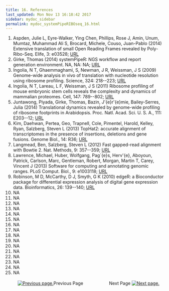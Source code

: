 ```yaml
---
title: 16. References
last_updated: Mon Nov 13 16:18:42 2017
sidebar: mydoc_sidebar
permalink: mydoc_systemPipeRIBOseq_16.html
---
```

 
1. Aspden, Julie L, Eyre-Walker, Ying Chen, Phillips, Rose J, Amin, Unum, Mumtaz, Muhammad Ali S, Brocard, Michele, Couso, Juan-Pablo (2014) Extensive translation of small Open Reading Frames revealed by Poly-Ribo-Seq. Elife, 3: e03528; [URL](http://dx.doi.org/10.7554/eLife.03528)
2. Girke, Thomas (2014) systemPipeR: NGS workflow and report generation environment. NA, NA: NA; [URL](https://github.com/tgirke/systemPipeR)
3. Ingolia, N T, Ghaemmaghami, S, Newman, J R, Weissman, J S (2009) Genome-wide analysis in vivo of translation with nucleotide resolution using ribosome profiling. Science, 324: 218--223; [URL](http://dx.doi.org/10.1016/j.ymeth.2009.03.016)
4. Ingolia, N T, Lareau, L F, Weissman, J S (2011) Ribosome profiling of mouse embryonic stem cells reveals the complexity and dynamics of mammalian proteomes. Cell, 147: 789--802; [URL](http://www.ncbi.nlm.nih.gov/pubmed/22056041)
5. Juntawong, Piyada, Girke, Thomas, Bazin, J\'{e}r\'{e}mie, Bailey-Serres, Julia (2014) Translational dynamics revealed by genome-wide profiling of ribosome footprints in Arabidopsis. Proc. Natl. Acad. Sci. U. S. A., 111: E203--12; [URL](http://dx.doi.org/10.1073/pnas.1317811111)
6. Kim, Daehwan, Pertea, Geo, Trapnell, Cole, Pimentel, Harold, Kelley, Ryan, Salzberg, Steven L (2013) TopHat2: accurate alignment of transcriptomes in the presence of insertions, deletions and gene fusions. Genome Biol., 14: R36; [URL](http://dx.doi.org/10.1186/gb-2013-14-4-r36)
7. Langmead, Ben, Salzberg, Steven L (2012) Fast gapped-read alignment with Bowtie 2. Nat. Methods, 9: 357--359; [URL](http://dx.doi.org/10.1038/nmeth.1923)
8. Lawrence, Michael, Huber, Wolfgang, Pag\`{e}s, Herv\'{e}, Aboyoun, Patrick, Carlson, Marc, Gentleman, Robert, Morgan, Martin T, Carey, Vincent J (2013) Software for computing and annotating genomic ranges. PLoS Comput. Biol., 9: e1003118; [URL](http://dx.doi.org/10.1371/journal.pcbi.1003118)
9. Robinson, M D, McCarthy, D J, Smyth, G K (2010) edgeR: a Bioconductor package for differential expression analysis of digital gene expression data. Bioinformatics, 26: 139--140; [URL](http://dx.doi.org/10.1093/bioinformatics/btp616)
10. NA
11. NA
12. NA
13. NA
14. NA
15. NA
16. NA
17. NA
18. NA
19. NA
20. NA
21. NA
22. NA
23. NA
24. NA
25. NA
<br><br><center><a href="mydoc_systemPipeRIBOseq_15.html"><img src="images/left_arrow.png" alt="Previous page."></a>Previous Page &nbsp; &nbsp; &nbsp; &nbsp; &nbsp; &nbsp; &nbsp; &nbsp; &nbsp; &nbsp; Next Page
<a href="mydoc_systemPipeRIBOseq_01.html"><img src="images/right_arrow.png" alt="Next page."></a></center>
